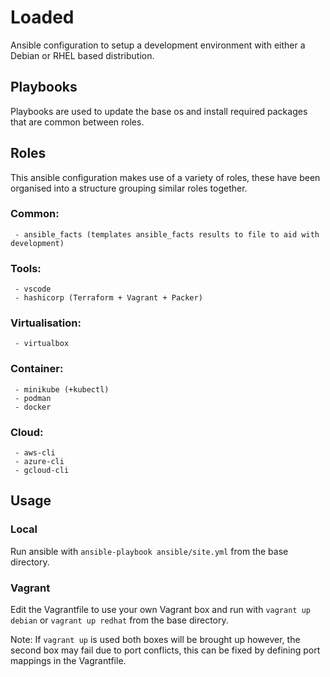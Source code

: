 # Loaded

Ansible configuration to setup a development environment with either a Debian or RHEL based distribution.

## Playbooks

Playbooks are used to update the base os and install required packages that are common between roles.

## Roles

This ansible configuration makes use of a variety of roles, these have been organised into a structure grouping similar roles together.

### Common:
```
 - ansible_facts (templates ansible_facts results to file to aid with development)
```

### Tools:
```
 - vscode
 - hashicorp (Terraform + Vagrant + Packer)
```

### Virtualisation:
```
 - virtualbox
```

### Container:
```
 - minikube (+kubectl)
 - podman
 - docker
```

### Cloud:
```
 - aws-cli
 - azure-cli
 - gcloud-cli
```

## Usage

### Local

Run ansible with `ansible-playbook ansible/site.yml` from the base directory.

### Vagrant

Edit the Vagrantfile to use your own Vagrant box and run with `vagrant up debian` or `vagrant up redhat` from the base directory.

Note: If `vagrant up` is used both boxes will be brought up however, the second box may fail due to port conflicts, this can be fixed by defining port mappings in the Vagrantfile.
